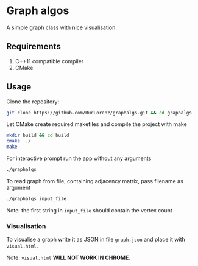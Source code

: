 # Graph algos

  A simple graph class with nice visualisation.

## Requirements

  1. C++11 compatible compiler
  2. CMake

## Usage

  Clone the repository:
  
  ```bash
  git clone https://github.com/RudLorenz/graphalgs.git && cd graphalgs
  ```
  
  Let CMake create required makefiles and compile the project with make

  ```bash
  mkdir build && cd build
  cmake ../
  make
  ```
  
  For interactive prompt run the app without any arguments

  ```bash
  ./graphalgs
  ```

  To read graph from file, containing adjacency matrix, pass filename as argument

  ```bash
  ./graphalgs input_file
  ```

  Note: the first string in `input_file` should contain the vertex count

### Visualisation

  To visualise a graph write it as JSON in file `graph.json` and place it with `visual.html`.

  Note: `visual.html` **WILL NOT WORK IN CHROME**.